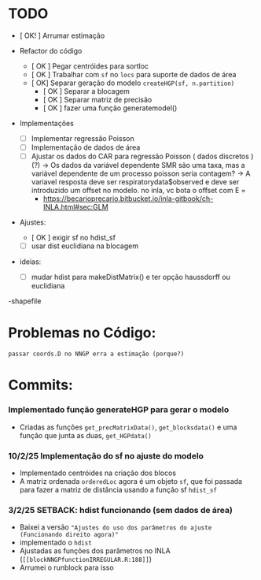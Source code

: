 # TODO
- [ OK! ] Arrumar estimação

- Refactor do código
    - [ OK ] Pegar centróides para sortloc
    - [ OK ] Trabalhar com `sf` no `locs` para suporte de dados de área
    - [ OK] Separar geração do modelo `createHGP(sf, n.partition)`
        - [ OK ] Separar a blocagem
        - [ OK ] Separar matriz de precisão
        - [ OK ] fazer uma função generatemodel()
    
    


- Implementações
    - [ ] Implementar regressão Poisson
    - [ ] Implementação de dados de área
    - [ ] Ajustar os dados do CAR para regressão Poisson ( dados discretos ) (?)
        -> Os dados da variável dependente SMR são uma taxa, mas a variável dependente de um processo poisson seria contagem?
        -> A variavel resposta deve ser respiratorydata$observed e deve ser introduzido um offset no modelo. no inla, vc bota o offset com E = <offset>
        - https://becarioprecario.bitbucket.io/inla-gitbook/ch-INLA.html#sec:GLM


- Ajustes:
    - [ OK ] exigir sf no hdist_sf
    - [ ] usar dist euclidiana na blocagem

- ideias:
    - [ ] mudar hdist para makeDistMatrix() e ter opção haussdorff ou euclidiana

-shapefile
# Problemas no Código:
    passar coords.D no NNGP erra a estimação (porque?)


# Commits:
### Implementado função generateHGP para gerar o modelo

- Criadas as funções `get_precMatrixData()`, `get_blocksdata()` e uma função que junta as duas, `get_HGPdata()`


### 10/2/25 Implementação do sf no ajuste do modelo
- Implementado centróides na criação dos blocos
- A matriz ordenada `orderedLoc` agora é um objeto `sf`, que foi passada para fazer a matriz de distância usando a função sf `hdist_sf`


### 3/2/25 SETBACK: hdist funcionando (sem dados de área)
- Baixei a versão `"Ajustes do uso dos parâmetros do ajuste (Funcionando direito agora)"`
- implementado o `hdist`
- Ajustadas as funções dos parâmetros no INLA (`[[blockNNGPfunctionIRREGULAR.R:188]]`)
- Arrumei o runblock para isso
 

